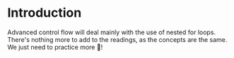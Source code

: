 # Introduction

Advanced control flow will deal mainly with the use of nested for loops. There's nothing more to add to the readings, as the concepts are the same. We just need to practice more 💪!
